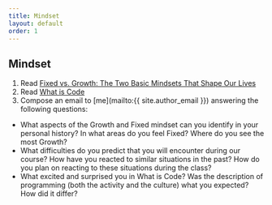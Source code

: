 ```yaml
---
title: Mindset
layout: default
order: 1
---
```


## Mindset

1. Read [Fixed vs. Growth: The Two Basic Mindsets That Shape Our Lives](http://www.brainpickings.org/2014/01/29/carol-dweck-mindset/)
2. Read [What is Code](http://www.bloomberg.com/graphics/2015-paul-ford-what-is-code/)
3. Compose an email to [me](mailto:{{ site.author_email }}) answering the following questions:
  - What aspects of the Growth and Fixed mindset can you identify in your personal history? In what areas do you feel Fixed? Where do you see the most Growth?
  - What difficulties do you predict that you will encounter during our course? How have you reacted to similar situations in the past? How do you plan on reacting to these situations during the class?
  - What excited and surprised you in What is Code? Was the description of programming (both the activity and the culture) what you expected? How did it differ?
